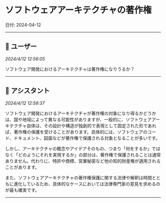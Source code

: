 # ソフトウェアアーキテクチャの著作権

日付: 2024-04-12

---

## 👤 ユーザー
*2024/4/12 12:56:05*

ソフトウェア開発におけるアーキテクチャは著作権になりうるか？

---

## 🤖 アシスタント
*2024/4/12 12:56:37*

ソフトウェア開発におけるアーキテクチャが著作権の対象になり得るかどうかは、国や地域によって異なる可能性がありますが、一般的に、ソフトウェアアーキテクチャ自体は、その設計や構造が独創的で表現として固定された形であれば、著作権の保護を受けることがあります。具体的には、ソフトウェアのコード、ドキュメント、図面などが著作権で保護される対象となることが多いです。

しかし、アーキテクチャの概念やアイデアそのもの、つまり「何をするか」ではなく「どのようにそれを実現するか」の部分は、著作権で保護されることは通常ありません。代わりに、特許や商標、営業秘密など他の知的財産権が適用されることがあります。

また、ソフトウェアアーキテクチャの著作権保護に関する法律や解釈は時間とともに進化しているため、具体的なケースにおいては法律専門家の意見を求めるのが最も確実です。

---
